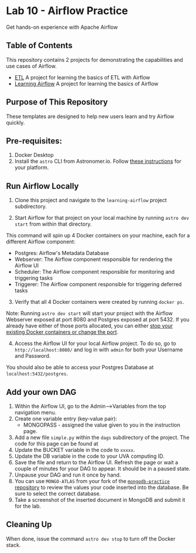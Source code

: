 # Lab 10 - Airflow Practice

Get hands-on experience with Apache Airflow


## Table of Contents

This repository contains 2 projects for demonstrating the capabilities and use cases of Airflow.

- [ETL](etl/README.md) A project for learning the basics of ETL with Airflow
- [Learning Airflow](learning-airflow/README.md) A project for learning the basics of Airflow

## Purpose of This Repository
These templates are designed to help new users learn and try Airflow quickly. 

## Pre-requisites:

1. Docker Desktop
2. Install the `astro` CLI from Astronomer.io. Follow [these instructions](https://www.astronomer.io/docs/astro/cli/install-cli/) for your platform.

## Run Airflow Locally

1. Clone this project and navigate to the `learning-airflow` project subdirectory.

2. Start Airflow for that project on your local machine by running `astro dev start` from within that directory.

This command will spin up 4 Docker containers on your machine, each for a different Airflow component:

- Postgres: Airflow's Metadata Database
- Webserver: The Airflow component responsible for rendering the Airflow UI
- Scheduler: The Airflow component responsible for monitoring and triggering tasks
- Triggerer: The Airflow component responsible for triggering deferred tasks

3. Verify that all 4 Docker containers were created by running `docker ps`.

Note: Running `astro dev start` will start your project with the Airflow Webserver exposed at port 8080 and Postgres exposed at port 5432. If you already have either of those ports allocated, you can either [stop your existing Docker containers or change the port](https://docs.astronomer.io/astro/test-and-troubleshoot-locally#ports-are-not-available).

4. Access the Airflow UI for your local Airflow project. To do so, go to `http://localhost:8080/` and log in with `admin` for both your Username and Password.

You should also be able to access your Postgres Database at `localhost:5432/postgres`.

## Add your own DAG

1. Within the Airflow UI, go to the Admin-->Variables from the top navigation menu.
2. Create one variable entry (key-value pair):
    - MONGOPASS - assigned the value given to you in the instruction page.
3. Add a new file `simple.py` within the `dags` subdirectory of the project. The code for this page can be found at
4. Update the BUCKET variable in the code to `xxxxx`.
5. Update the DB variable in the code to your UVA computing ID.
6. Save the file and return to the Airflow UI. Refresh the page or wait a couple of minutes for your DAG to appear. It should be in a paused state.
7. Unpause your DAG and run it once by hand.
8. You can use `MONGO-ATLAS` from your fork of the [`mongodb-practice` repository](https://github.com/nmagee/mongodb-practice/) to review the values your code inserted into the database. Be sure to select the correct database.
9. Take a screenshot of the inserted document in MongoDB and submit it for the lab.

## Cleaning Up

When done, issue the command `astro dev stop` to turn off the Docker stack.
